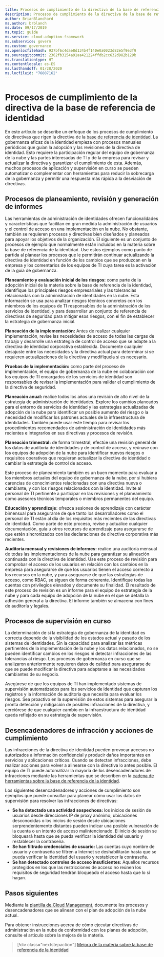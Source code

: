 ```yaml
---
title: Procesos de cumplimiento de la directiva de la base de referencia de identidad
description: Procesos de cumplimiento de la directiva de la base de referencia de identidad
author: BrianBlanchard
ms.author: brblanch
ms.date: 09/17/2019
ms.topic: guide
ms.service: cloud-adoption-framework
ms.subservice: govern
ms.custom: governance
ms.openlocfilehash: 937bf6c4dae8d134b4f140e0a0023d82e5f9e3f9
ms.sourcegitcommit: 2362fb3154a91aa421224ffdb2cc632d982b129b
ms.translationtype: HT
ms.contentlocale: es-ES
ms.lasthandoff: 01/28/2020
ms.locfileid: "76807162"
---
```

# <a name="identity-baseline-policy-compliance-processes"></a>Procesos de cumplimiento de la directiva de la base de referencia de identidad

En este artículo se describe un enfoque de los procesos de cumplimiento de directivas que rigen la directiva de la [base de referencia de identidad](./index.md). La gobernanza eficaz de la identidad empieza con procesos manuales periódicos que guían la adopción y las revisiones de la directiva de identidad. Esto requiere la participación regular del equipo de gobernanza de la nube y las partes interesadas de TI y de la empresa para revisar y actualizar la directiva y garantizar el cumplimiento de esta. Además, muchos procesos de aplicación y supervisión en curso se pueden automatizar o complementar con herramientas para reducir la sobrecarga de la gobernanza y permitir una respuesta más rápida a la desviación de directivas.

## <a name="planning-review-and-reporting-processes"></a>Procesos de planeamiento, revisión y generación de informes

Las herramientas de administración de identidades ofrecen funcionalidades y características que facilitan en gran medida la administración de usuarios y el control de acceso en una implementación en la nube. No obstante, también se requieren procesos y directivas bien diseñados y planeados para apoyar los objetivos de la organización. El siguiente es un conjunto de procesos de ejemplo que normalmente están incluidos en la materia sobre la base de referencia de la identidad. Use estos ejemplos como punto de partida al planear los procesos que le permitirán continuar actualizando la directiva de identidad en función de los cambios que se produzcan en la empresa y los comentarios de los equipos de TI cuya tarea es la activación de la guía de gobernanza.

**Planeamiento y evaluación inicial de los riesgos:** como parte de la adopción inicial de la materia sobre la base de referencia de la identidad, identifique los principales riesgos empresariales y las tolerancias relacionadas con la administración de identidades en la nube. Esta información se usa para analizar riesgos técnicos concretos con los miembros de los equipos de TI responsables de la administración de los servicios de identidad, y para desarrollar un conjunto de referencia de directivas de seguridad para mitigar esos riesgos, con el fin de establecer la estrategia de gobernanza inicial.

**Planeación de la implementación:** Antes de realizar cualquier implementación, revise las necesidades de acceso de todas las cargas de trabajo y desarrolle una estrategia de control de acceso que se adapte a la directiva de identidad corporativa establecida. Documente cualquier desajuste entre las necesidades y la directiva actual para determinar si se requieren actualizaciones de la directiva y modifíquela si es necesario.

**Pruebas de la implementación:** como parte del proceso de implementación, el equipo de gobernanza de la nube en colaboración con los equipos de TI encargados de los servicios de identidad son responsables de revisar la implementación para validar el cumplimiento de la directiva de seguridad.

**Planeación anual:** realice todos los años una revisión de alto nivel de la estrategia de administración de identidades. Explore los cambios planeados para el entorno de servicios de identidad y las estrategias actualizadas de adopción de la nube para identificar un posible aumento del riesgo o la necesidad de modificar los patrones actuales de la infraestructura de identidades. También puede usar este tiempo para revisar los procedimientos recomendados de administración de identidades más recientes e integrarlos en sus directivas y procesos de revisión.

**Planeación trimestral:** de forma trimestral, efectúe una revisión general de los datos de auditoría de identidades y de control de acceso, y reúnase con los equipos de adopción de la nube para identificar nuevos riesgos o requisitos operativos que requieran actualizar la directiva de identidad o cambiar la estrategia de control de acceso.

Este proceso de planeamiento también es un buen momento para evaluar a los miembros actuales del equipo de gobernanza de la nube, por si hubiera carencias de conocimientos relacionadas con una directiva nueva o cambiante, y con los riesgos relacionados con la identidad. Invite al personal de TI pertinente a participar en las revisiones y el planeamiento como asesores técnicos temporales o miembros permanentes del equipo.

**Educación y aprendizaje:** ofrezca sesiones de aprendizaje con carácter bimensual para asegurarse de que tanto los desarrolladores como el personal de TI están al día de los requisitos más recientes de las directivas de identidad. Como parte de este proceso, revise y actualice cualquier documentación, guía u otros recursos de aprendizaje para asegurarse de que estén sincronizados con las declaraciones de directiva corporativa más recientes.

**Auditoría mensual y revisiones de informes:** realice una auditoría mensual de todas las implementaciones de la nube para garantizar su alineación continuada con la directiva de identidad. Use este proceso de revisión para comprobar el acceso de los usuarios en relación con los cambios en la empresa para asegurarse de que los usuarios tienen el acceso correcto a los recursos en la nube, y para asegurarse de que las estrategias de acceso, como RBAC, se siguen de forma coherente. Identifique todas las cuentas con privilegios elevados y documente su finalidad. El resultado de este proceso de revisión es un informe para el equipo de estrategia de la nube y para cada equipo de adopción de la nube en el que se detalla la adhesión general a la directiva. El informe también se almacena con fines de auditoría y legales.

## <a name="processes-for-ongoing-monitoring"></a>Procesos de supervisión en curso

La determinación de si la estrategia de gobernanza de la identidad es correcta depende de la visibilidad de los estados actual y pasado de los sistemas de identidades. Sin la capacidad para analizar las métricas pertinentes de la implementación de la nube y los datos relacionados, no se pueden identificar cambios en los riesgos ni detectar infracciones de las tolerancias al riesgo. Los procesos de gobernanza en curso que se analizaron anteriormente requieren datos de calidad para asegurarse de que se puede modificar la directiva para adaptarse a las necesidades cambiantes de su negocio.

Asegúrese de que los equipos de TI han implementado sistemas de supervisión automatizados para los servicios de identidad que capturan los registros y la información de auditoría que necesita para evaluar los riesgos. Sea proactivo en la supervisión de estos sistemas para asegurar la pronta detección y mitigación de posibles infracciones de la directiva, y cerciórese de que cualquier cambio en la infraestructura de identidad queda reflejado en su estrategia de supervisión.

## <a name="violation-triggers-and-enforcement-actions"></a>Desencadenadores de infracción y acciones de cumplimiento

Las infracciones de la directiva de identidad pueden provocar accesos no autorizados a información confidencial y producir daños importantes en servicios y aplicaciones críticos. Cuando se detectan infracciones, debe realizar acciones para volver a alinearse con la directiva lo antes posible. El equipo de TI puede automatizar la mayoría de los desencadenadores de infracciones mediante las herramientas que se describen en la [cadena de herramientas sobre la base de referencia de la identidad](./toolchain.md).

Los siguientes desencadenadores y acciones de cumplimiento son ejemplos que puede consultar para planear cómo usar los datos de supervisión para resolver las infracciones de directivas:

- **Se ha detectado una actividad sospechosa:** los inicios de sesión de usuarios desde direcciones IP de proxy anónimo, ubicaciones desconocidas o los inicios de sesión desde ubicaciones sorprendentemente distantes pueden indicar una posible vulneración de la cuenta o un intento de acceso malintencionado. El inicio de sesión se bloqueará hasta que se pueda verificar la identidad del usuario y restablecer la contraseña.
- **Se han filtrado credenciales de usuario:** Las cuentas cuyo nombre de usuario y contraseña se filtren a Internet se deshabilitarán hasta que se pueda verificar la identidad del usuario y restablecer la contraseña.
- **Se han detectado controles de acceso insuficientes:** Aquellos recursos protegidos en los que las restricciones de acceso no reúnen los requisitos de seguridad tendrán bloqueado el acceso hasta que lo sí hagan.

## <a name="next-steps"></a>Pasos siguientes

Mediante la [plantilla de Cloud Management](./template.md), documente los procesos y desencadenadores que se alinean con el plan de adopción de la nube actual.

Para obtener instrucciones acerca de cómo ejecutar directivas de administración en la nube de conformidad con los planes de adopción, consulte el artículo sobre la mejora de la materia.

> [!div class="nextstepaction"]
> [Mejora de la materia sobre la base de referencia de la identidad](./discipline-improvement.md)
